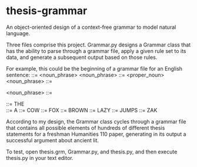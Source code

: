# thesis-grammar
An object-oriented design of a context-free grammar to model natural language.

Three files comprise this project. Grammar.py designs a Grammar class that has the ability to parse through a grammar file, apply a given rule set to its data, and generate a subsequent output based on those rules.

For example, this could be the beginning of a grammar file for an English sentence:
<sentence> ::= <noun_phrase> <verb>
<noun_phrase> ::= <proper_noun>
<noun_phrase> ::= <article> <noun>
<noun_phrase> ::= <article> <adjective> <noun>
<article> ::= THE
<article> ::= A
<noun> ::= COW
<noun> ::= FOX
<adjective> ::= BROWN
<adjective> ::= LAZY
<verb> ::= JUMPS
<proper_noun> ::= ZAK

According to my design, the Grammar class cycles through a grammar file that contains all possible elements of hundreds of different thesis statements for a freshman Humanities 110 paper, generating in its output a successful argument about ancient lit.

To test, open thesis.grm, Grammar.py, and thesis.py, and then execute thesis.py in your text editor.
